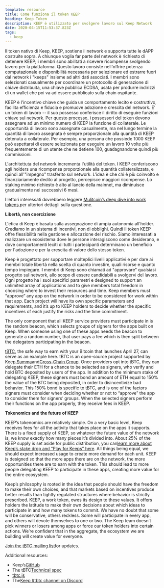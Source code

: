 ```yaml
---
template: resource
title: Come funziona il token KEEP
heading: Keep Token
description: KEEP è utilizzato per svolgere lavoro sul Keep Network
date: 2020-04-15T11:53:37.823Z
tags:
  - keep
---
```

Il token nativo di Keep, KEEP, sostiene il network e supporta tutte le dAPP costruite sopra. A chiunque voglia far parte del network è richiesto di detenere KEEP; i membri sono abilitati a ricevere ricompense svolgendo lavoro per la piattaforma. Questo lavoro consiste nell'offrire potenza computazionale e disponibilità necessaria per selezionare ed estrarre fuori dal network i "keeps" insieme ad altri dati associati. I membri sono selezionati casualmente per coordinare un protocollo di generazione di chiave distribuita, una chiave pubblica ECDSA, usata per produrre indirizzi di un wallet che poi va ad essere pubblicato sulla chain ospitante.

KEEP è l'incentivo chiave che guida un comportamento lecito e costruttivo, facilita efficienza e fiducia e promuove adozione e crescita del network. E' un token di lavoro -- il suo possesso conferisce il diritto di eseguire funzioni chiave sul network. Per questo processo, i possessori del token devono assegnare ad un minimo numero di KEEP la funzione di collaterale. Le opportunità di lavoro sono assegnate casualmente, ma nel lungo termine la quantità di lavoro assegnata è sempre proporzionale alla quantità di KEEP detenuta a collaterale. Per esempio, una persona che possiede 1000 KEEP può aspettarsi di essere selezionata per eseguire un lavoro 10 volte più frequentemente di un utente che ne detiene 100, guadagnandone quindi più commissioni.

L'architettuta del network incrementa l'utilità del token. I KEEP conferiscono agli holders una ricompensa proporzionale alla quantità collateralizzata, e quindi all'"impegno" trasferito sul network. L'idea è che chi è più coinvolto e finanziariamente dedito al progetto, percepisce maggiori ricompense. Lo staking minimo richiesto è alto al lancio della mainnet, ma diminuisce gradualmente nei successivi 6 mesi.

I lettori interessati dovrebbero leggere [Mulitcoin’s deep dive into work tokens ](https://multicoin.capital/2018/02/13/new-models-utility-tokens/)per ulteriori dettagli sulla questione.

**Libertà, non coercizione**

L'etica di Keep è basata sulla assegnazione di ampia autonomia all'holder. Crediamo in un sistema di incentivi, non di obblighi. Quindi il token KEEP offre flessibilità nella gestione e allocazione del rischio. Siamo interessati a realizzare un ecosistema dove le persone interagiscono come desiderano, e dove comportamenti leciti di tutti i partecipanti determinano un beneficio per l'adozione e per la crescita di valore dello stesso token.

Keep è progettato per supportare molteplici livelli applicativi e per dare ai membri totale libertà nella scelta di quanto investire, quali risorse e quanto tempo impiegare. I membri di Keep sono chiamati ad "approvare" qualsiasi progetto sul network, allo scopo di essere candidabili a svolgervi del lavoro. Ogni progetto ha i suoi specifici parametri e  designed to support an unlimited array of applications and to give members total freedom in choosing where to invest their resources and time. Keep members must “approve” any app on the network in order to be considered for work within that app. Each project will have its own specific parameters and requirements, and it’s up to KEEP holders to decide whether the specific incentives of each justify the risks and the time commitment.

The only component that all KEEP service providers must participate in is the random beacon, which selects groups of signers for the apps built on Keep. When someone using one of these apps needs the beacon to generate a random number, that user pays a fee which is then split between the delegators participating in the beacon.

[tBTC](http://tbtc.network/), the safe way to earn with your Bitcoin that launches April 27, can serve as an example here. tBTC is an open-source project supported by Keep,[Summa](https://summa.one/)and[Cross-Chain Group](https://www.crosschain.group/). Once providers opt into tBTC, they can delegate their ETH for a chance to be selected as signers, who verify and hold BTC deposited by users of the app. In addition to the minimum stake of delegating KEEP, these signers must bond an amount of ETH equal to 150% the value of the BTC being deposited, in order to disincentivize bad behavior. This 150% bond is specific to tBTC, and is one of the factors signers must consider when deciding whether or not to “approve” the app to consider them for signers’ groups. When the selected signers perform their functions on the app properly, they receive fees in KEEP.

**Tokenomics and the future of KEEP**

KEEP’s tokenomics are relatively simple. On a very basic level, Keep receives fees for all the activity that takes place on the apps it supports. There is a fixed supply of KEEP, so whatever the future value of the network is, we know exactly how many pieces it’s divided into. About 25% of the KEEP supply is set aside for public distribution, you can[learn more about Keep’s stake drop and “Play for Keeps” here](https://blog.keep.network/how-to-get-keep-stake-eth-42252ee11863). All things being equal, we should expect increased usage to create more demand for each unit. KEEP is designed so that the more apps there are on the network, the more opportunities there are to earn with the token. This should lead to more people delegating KEEP to participate in these apps, creating more value for the entire ecosystem.

Keep’s philosophy is rooted in the idea that people should have the freedom to make their own choices, and that markets based on incentives produce better results than tightly regulated structures where behavior is strictly prescribed. KEEP, a work token, owes its design to these values. It offers holders the latitude to make their own decisions about which ideas to participate in and how many tokens to commit. We have no doubt that some will be conservative, others reckless. Some will participate in every app, and others will devote themselves to one or two. The Keep team doesn’t pick winners or losers among apps or force our token holders into certain actions. We’re confident that in the aggregate, the ecosystem we are building will create value for everyone.

[Join the tBTC mailing list](https://tbtc.network/#mailing-list)for updates.

Additional resources:

* Keep’s[GitHub](https://github.com/keep-network)
* The tBTC[Technical spec](http://docs.keep.network/tbtc/index.pdf)
* [tbtc.js](https://tbtc.network/news/2020-02-14-announcing-tbtc-js)
* The[Keep #tbtc channel on Discord](https://discord.gg/wYezN7v)
